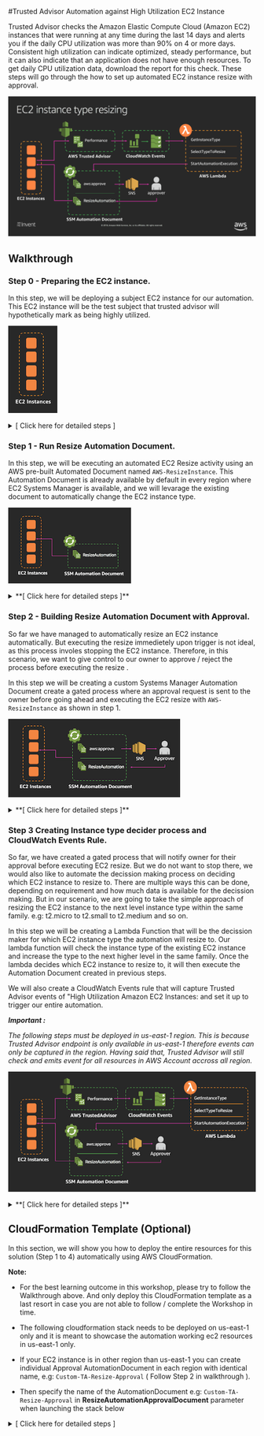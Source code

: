 
#Trusted Advisor Automation against High Utilization EC2 Instance

Trusted Advisor checks the Amazon Elastic Compute Cloud (Amazon EC2) instances that were running at any time during the last 14 days and alerts you if the daily CPU utilization was more than 90% on 4 or more days. Consistent high utilization can indicate optimized, steady performance, but it can also indicate that an application does not have enough resources. To get daily CPU utilization data, download the report for this check. These steps will go through the how to set up automated EC2 instance resize with approval. 

![alt txt](images/diagram.png)



## Walkthrough

### Step 0 - Preparing the EC2 instance.

In this step, we will be deploying a subject EC2 instance for our automation. This EC2 instance will be the test subject that trusted advisor will hypothetically mark as being highly utilized.

![alt txt](images/step0-diag-build.png)

<details>
<summary>[ Click here for detailed steps ]</summary><p>

1. From AWS console, take **note of the region you are launching your resource.**
2. Click on **Launch Instance**.
3. Click **Select** on any AMI ( for the purpose of this workshop whichever AMI you select does not matter, as long as the instance can successfully start ).
4. Select `t2.nano` EC2 instance ( Let's be frugal ) then click **Review and Launch**.
5. Click on **Edit Tags**.
6. Click **Add Tag** and place `Name` under Key and type in `ta-test-instance` as the Value.
5. Click **Review and Launch** once again.
6. Click **Launch**. 
7. Select `Proceed without a key pair` and tick the "I acknowledge that I will not be able to connect to this instance unless I already know the password built into this AMI." 
8. Click **Launch Instances** 

More details on how to launch EC2 instance [Click Here](https://docs.aws.amazon.com/AWSEC2/latest/UserGuide/launching-instance.html "Create EC2 Instance")

</p></details>

### Step 1 - Run Resize Automation Document.

In this step, we will be executing an automated EC2 Resize activity using an AWS pre-built Automated Document named `AWS-ResizeInstance`. This Automation Document is already available by default in every region where EC2 Systems Manager is available, and we will levarage the existing document to automatically change the EC2 instance type. 

![alt txt](images/step1-diag-build.png)

<details>
<summary>**[ Click here for detailed steps ]**</summary><p>

1. From AWS console make sure to select the same region as the launched EC2 instance in step 0.
2. Then Click on **Services** and type in `Systems Manager` in the search bar, then click on the result.
	![alt txt](images/step1.png)

3. Click on **Automation** on the left menu.
3. Click on **Execute automation**.
4. Search for `AWS-ResizeInstance`using the search bar.
5. Select `AWS-ResizeInstance` then click **Next**
6. Under Input parameters enter the Instance Id of the launched EC2 instance in step 0 on `Instance Id` field e.g: i-2daaf3fafads3
7. Enter the Instance type that you would like this instance to resize to under `Instance type` field e.g: `t2.micro`
8. Click on **Execute automation**. 
	![alt txt](images/step5.png)
	
9. Watch the automation progressing and notice all the steps Systems Manager has taken for you.
	![alt txt](images/step6.png)

7. Then watch the EC2 instance being stopped, resized, then start again, without human intervention.
	![alt txt](images/step7.png)

</p></details>


### Step 2 - Building Resize Automation Document with Approval.

So far we have managed to automatically resize an EC2 instance automatically. But executing the resize immedietely upon trigger is not ideal, as this process involes stopping the EC2 instance. Therefore, in this scenario, we want to give control to our owner to approve / reject the process before executing the resize .

In this step we will be creating a custom Systems Manager Automation Document create a gated process where an approval request is sent to the owner before going ahead and executing the EC2 resize with `AWS-ResizeInstance` as shown in step 1.

![alt txt](images/step2-diag-build.png)

<details>
<summary>**[ Click here for detailed steps ]**</summary><p>

_**Note :**_
*In this step we will be creating an SNS topic to allow Automation Document to send the approval request. Please ensure to create the SNS Topic below in the same region where you deployed the Automation Document and your instance on step 0. Please also take note of the region name for the remaining of the workshop.*

**Setting up the SNS Topic**

1. From AWS console make sure to select the same region as the launched EC2 instance in step 0.
2. Click **Services** and type `SNS` then click on the result.
3. From here click on **Create Topic**.
4. Type in `ta-resize-approval-topic` as Topic Name and `taresize` as Display Name.
5. Click **Create Topic** ( Note the SNS topic ARN, we will need this later ) e.g: arn:aws:sns:ap-southeast-2:0227823432442:ta-resize-approval-topic
6. Click on **Create subscription**, select Email for protocol and type in your email addess on endpoint.
5. Click **Create subscription**.
6. You should receive an email from SNS service to the email address specified.
7. Click on the **Confirm Subscription** in the email body.
8. From this point onwards any notification that is published to this topic, you will receive the notification in your email.

**Creating the Custom Automation Document**

1. From AWS console make sure to select the same region as the launched EC2 instance in step 0.
2. Then Click on **Services** and type in `Systems Manager` in the search bar, then click on the result.
	![alt txt](images/step1.png)
3. Click on **Documents** on the left menu.
3. Click on **Create Document**.
4. Type `Custom-ResizeInstanceApproval` in the Name field.
5. Select `Automation document` in the Document Type.
4. Copy paste below sample below into the Content field.
5. Replace the `<enter your SNS topic ARN here>` in the json text with the SNS topic ARN you took above.
6. Replace the `<enter the approver IAM user ARN>` with the ARN of your current IAM user.

	To obtain the current user IAM please follow these steps:
	
	* 	From AWS Console Click on **Services** and type in `IAM` in the search bar, then click on the result.
	*  Click on **Users** on the left menu.
	*  Locate your username and click on **your username**.
	*  Note the User ARN in the User ARN field under Summary sectio.

7. Click **create document**

**Custom-ResizeInstanceApproval sample.**

```
{
  "description": "Resize Instance with Approval",
  "assumeRole": "{{ AutomationAssumeRole }}",
  "schemaVersion": "0.3",
  "parameters": {
    "AutomationAssumeRole": {
      "default": "", 
      "description": "(Optional) The ARN of the role that allows Automation to perform the actions on your behalf.",
      "type": "String"
    },
    "InstanceId": {
      "description": "(Required) EC2 Instance to restart",
      "type": "String"
    },
    "InstanceType": {
      "description": "(Required) EC2 Instance Type",
      "type": "String"
    }
  },
  "mainSteps": [
    {
      "inputs": {
        "Message": "You have an Instance Resize approval request.",
        "NotificationArn": "<enter your SNS topic ARN here>",
        "MinRequiredApprovals": 1,
        "Approvers": [
          "<enter the approver IAM user ARN>"
        ]
      },
      "name": "Approve",
      "action": "aws:approve",
      "onFailure": "Abort"
    },
    {
      "maxAttempts": 10,
      "inputs": {
        "RuntimeParameters": {
          "InstanceId": "{{ InstanceId }}",
          "InstanceType": "{{ InstanceType }}"
        },
        "DocumentName": "AWS-ResizeInstance"
      },
      "name": "Resize",
      "action": "aws:executeAutomation",
      "timeoutSeconds": 600,
      "onFailure": "Abort"
    }
  ]
}
```
**Execute the Custom Automation Document** 

1. From AWS console make sure to select the same region as the launched EC2 instance in step 0.
2. From AWS console, click on Services and type in Systems Manager in the search bar and press enter. 
	![alt txt](images/step1.png)

4. Click on **Automation** on the left menu.
5. Click on **Execute automation**.
6. In the search bar, search for the name of the Automation Document you created in this step `Custom-ResizeInstanceApproval`
7. Select on the document then click **Next** 
8. Under Input parameters enter the Instance Id of the launched EC2 instance in step 0 on `Instance Id` field e.g: i-2daaf3fafads3
9. Enter the Instance type that you would like this instance to resize to under `Instance type` field e.g: `t2.xlarge`
10. Click on **Execute**. 
	![alt txt](images/step5.png)

11. Notice the number of steps in this document.
12. Once the first step status is "waiting", you should receive an email from SNS notification asking for owner approval. 
13. Click on the **approve url** on the body of the email.
14. Select `Approve`, and click **Submit**
	![alt txt](images/step6a.png)

15. Watch EC2 instance being resized from the normal EC2 console. 
	
</p></details>

### Step 3 Creating Instance type decider process and CloudWatch Events Rule.

So far, we have created a gated process that will notify owner for their approval before executing EC2 resize. But we do not want to stop there, we would also like to automate the decission making process on deciding which EC2 instance to resize to. There are multiple ways this can be done, depending on requirement and how much data is available for the decission making. But in our scenario, we are going to take the simple approach of resizing the EC2 instance to the next level instance type within the same family. e.g: t2.micro to t2.small to t2.medium and so on. 

In this step we will be creating a Lambda Function that will be the decission maker for which EC2 instance type the automation will resize to. Our lambda function will check the instance type of the existing EC2 instance and increase the type to the next higher level in the same family. Once the lambda decides which EC2 instance to resize to, it will then execute the Automation Document created in previous steps.

We will also create a CloudWatch Events rule that will capture Trusted Advisor events of "High Utilization Amazon EC2 Instances: and set it up to trigger our entire automation.

_**Important :**_

*The following steps must be deployed in us-east-1 region. This is because Trusted Advisor endpoint is only available in us-east-1 therefore events can only be captured in the region. Having said that, Trusted Advisor will still check and emits event for all resources in AWS Account accross all region.*

![alt txt](images/step4-diag-build.png)

<details>
<summary>**[ Click here for detailed steps ]**</summary><p>

1. From AWS console make sure to select the us-east-1 region.
2. From AWS console, click on Services and type in Lambda in the search bar and press enter. 
	![alt txt](images/step8.png)
2. Click on **Create Function** 
3. Type in your function **Name** as `ta-resize-lambda`.
4. Set Runtime to **Python3.6**
5. Select Create custom role, click on **Edit**.
6. Choose Create a new IAM Role, and type in the role name.
7. Copy and paste below IAM Role and click **Allow**

	```
	{
	    "Version": "2012-10-17",
	    "Statement": [
	        {
	            "Effect": "Allow",
	            "Action": [
	                "logs:CreateLogStream",
	                "logs:CreateLogGroup",
	                "logs:PutLogEvents"
	            ],
	            "Resource": [
	                "arn:aws:logs:*:*:*"
	            ]
	        },
	        {
	            "Effect": "Allow",
	            "Action": [
	                "sns:Publish"
	            ],
	            "Resource": [
	                "*"
	            ]
	        },
	        {
	            "Effect": "Allow",
	            "Action": [
	                "iam:PassRole",
	                "iam:CreateRole",
	                "iam:DeleteRolePolicy",
	                "iam:PutRolePolicy",
	                "iam:GetRole",
	                "iam:DeleteRole"
	            ],
	            "Resource": [
	                "*"
	            ]
	        },
	        {
	            "Effect": "Allow",
	            "Action": [
	                "ssm:StartAutomationExecution",
	                "ssm:StopAutomationExecution",
	                "ssm:GetAutomationExecution"
	            ],
	            "Resource": [
	                "*"
	            ]
	        },
	        {
	            "Effect": "Allow",
	            "Action": [
	                "ec2:DescribeInstances",
	                "ec2:DescribeInstanceStatus",
	                "ec2:StartInstances",
	                "ec2:ModifyInstanceAttribute",
	                "ec2:StopInstances"
	            ],
	            "Resource": "*"
	        },
	        {
	            "Effect": "Allow",
	            "Action": [
	                "lambda:CreateFunction",
	                "lambda:InvokeFunction",
	                "lambda:AddPermission",
	                "lambda:DeleteFunction",
	                "lambda:GetFunction"
	            ],
	            "Resource": "*"
	        },
	        {
	            "Effect": "Allow",
	            "Action": [
	                "cloudformation:CreateStack",
	                "cloudformation:DeleteStack",
	                "cloudformation:DescribeStacks"
	            ],
	            "Resource": "*"
	        }
	    ]
	}
	```

7. Copy Paste below Lambda Function Code.
	![alt txt](images/step9.png)
	
	```
	import json
	import boto3
	import os
	
	## EC2 Instance Table to decide which instance type to resize
	i_list = {
	  "t2":["nano","micro","small","medium","large","xlarge","2xlarge"],
	  "t3":["nano","micro","small","medium","large","xlarge","2xlarge"],
	  "m5d":["large","xlarge","2xlarge","4xlarge","12xlarge","24xlarge"],
	  "m5":["large","xlarge","2xlarge","4xlarge","12xlarge","24xlarge"],
	  "m4":["large","xlarge","2xlarge","4xlarge","10xlarge","16xlarge"],
	  "c5d":["large","xlarge","2xlarge","4xlarge","9xlarge","18xlarge"],
	  "c5":["large","xlarge","2xlarge","4xlarge","9xlarge","18xlarge"],
	  "c4":["large","xlarge","2xlarge","4xlarge","8xlarge"],
	  "f1":["2xlarge","16xlarge"],
	  "g3":["4xlarge","8xlarge","16xlarge"],
	  "g2":["2xlarge","8xlarge"],
	  "p2":["xlarge","8xlarge","16xlarge"],
	  "p3":["2xlarge","8xlarge","16xlarge"],
	  "r5d":["large","xlarge","2xlarge","4xlarge","12xlarge","24xlarge"],
	  "r5":["large","xlarge","2xlarge","4xlarge","12xlarge","24xlarge"],
	  "r4":["large","xlarge","2xlarge","4xlarge","8xlarge","16xlarge"],
	  "x1":["16xlarge","32xlarge"],
	  "x1e":["xlarge","2xlarge","4xlarge","8xlarge","16xlarge","32xlarge"],
	  "z1d":["large","xlarge","2xlarge","3xlarge","6xlarge","12xlarge"],
	  "d2":["xlarge","2xlarge","4xlarge","8xlarge"],
	  "i2":["xlarge","2xlarge","4xlarge","8xlarge"],
	  "h1":["2xlarge","4xlarge","8xlarge","16xlarge"],
	  "i3":["large","xlarge","2xlarge","4xlarge","8xlarge","16xlarge"]
	}
	
	## Function to decide new EC2 instance type
	## This function will choose a higher instance type in the same family 
	def getResize(IType):
	    I = IType.split(".")
	    Idx = i_list[I[0]].index(I[1])
	    leng = len(i_list[I[0]]) - 1
	    
	    if Idx < leng:
	        NIdx = Idx + 1
	        RType = I[0] + "." + i_list[I[0]][NIdx]
	    else:
	        RType = "none"
	    return(RType)
	
	## Function to find instance type from instance id.
	def getIType(IID,ec2):
	    resp = ec2.describe_instances(InstanceIds=[IID])
	    RType = resp['Reservations'][0]['Instances'][0]['InstanceType']
	    return(RType)
	
	## Lambda Handler Function
	def lambda_handler(event, context):
	    print(json.dumps(event))
	    RARN = event['detail']['resource_id'].split(':')
	    REGION = RARN[3]
	    
	    ssm = boto3.client('ssm', region_name=REGION)
	    ec2 = boto3.client('ec2', region_name=REGION)
	   
		 # Find Instance ID, check the type and decise which is the next instance type.
	    IID = event['detail']['check-item-detail']['Instance ID']
	    IType = getIType(IID,ec2)
	    RType = getResize(IType)
	    
	    # Execute Automation Document of ResizeAutoDocument Environment variable.
	    # xecute Automation Document
	    if RType != "none":
	        x = ssm.start_automation_execution(
	                DocumentName = os.environ['ResizeAutoDocument'],
	                Parameters= { 
	                    'InstanceId': [IID], 
	                    'InstanceType': [RType]
	                  }
	              )
	        print(json.dumps(x))
	        print("Executing Resize")
	    else:
	        print("No Higher Instance Found, Please Review other Instance Family")
	    return(event)
	```

8. Under Environment Variable, create environment variables with key called **ResizeAutoDocument** and the name of the Automation Document created in step 2 `Custom-ResizeInstanceApproval` as the value.
	![alt txt](images/step12.png)

9. Set the function timeout to 30 seconds or more.
10. Click **Save** 

**Creating the CloudWatch Events Rule for Trusted Advisor**

1. From AWS console make sure to select the us-east-1 region.
2. From AWS console, click on Services and type in CloudWatch in the search bar and press enter. 
	![alt txt](images/step10.png)

3. Click on **Rules** under Events on the left side of the menu screen.
4. Click **CreateRule**
5. Click **Edit** on the Event Source section and paste below patten.

	```
	{
	  "detail-type": [
	    "Trusted Advisor Check Item Refresh Notification"
	  ],
	  "source": [
	    "aws.trustedadvisor"
	  ],
	  "detail": {
	    "check-name": [
	      "High Utilization Amazon EC2 Instances"
	    ],
	    "status": [
	      "WARN"
	    ]
	  }
	}
	```

6. Click **Add target** 
7. Select Function you created above `ta-resize-lambda`.
9. Click **Configure Details** 
10. Enter `ta-highec2util-events` in the Name field.
11. Click **Create Rule**

From this point our Lambda and CloudWatch events are ready to recieve events from Trusted Advisor and kick off the EC2 Resize process. But now, lets test it.


**Testing your Automation using Lambda Function Test event** 

1. From AWS console make sure to select the us-east-1 region.
2. From AWS console, click on Services and type in Lambda in the search bar and press enter. 
	![alt txt](images/step8.png)
3. Using the search bar locate the Lambda function you created in this step `ta-resize-lambda`.
4. Click on the **functon name**.
3. Click on **Select a test event** then **Configure test events**
4. Select Create new test event.
5. Under Event name field enter `tahighec2utiltestevent`.
6. In the body of the event, copy and paste below content and replace `< instance id >` with instance id in step 0 
5. Replace `< instance region >` with the region where the instance id is deployed in step 0

**Lambda Function test event**

	```
	{
	  "detail": {
	    "check-item-detail": {
	      "Instance ID": "<instance id>"
	    },
		"resource_id":"arn:aws:ec2:<instance region>:23214342432:instance/<instance id>"
	  }
	}
	```

13. Click **Create**.
14. ensute the event you created is selected, then click **Test**
15. This should now trigger the AutomationDocument execution.
16. Go to Systems Manager Console in the region where the EC2 instance is provisioned. 
	![alt txt](images/step1.png)

17. Click on **Automation** on the left menu.
18. You should be able to see the Automation execution progress ( Look for the one with waiting status ).
19. Wait for an email from SNS notification asking for your approval, click on the approve url and select approve, and proceed with approving the request.
20. Watch EC2 instance being resized from the normal EC2 console. 
	![alt txt](images/step7.png)

For visibility here is an example of the event being triggered by TA High Utilization Check.
	
	```
	{  
	   "version":"0",
	   "id":"4d04a964-88a6-7093-74c8-9af26598ca3e",
	   "detail-type":"Trusted Advisor Check Item Refresh Notification",
	   "source":"aws.trustedadvisor",
	   "account":"000000000000",
	   "time":"2018-11-20T01:01:49Z",
	   "region":"us-east-1",
	   "resources":[  
	
	   ],
	   "detail":{  
	      "check-name":"High Utilization Amazon EC2 Instances",
	      "check-item-detail":{  
	         "Day 1":"98.8%",
	         "Day 2":"98.8%",
	         "Day 3":"98.8%",
	         "Region/AZ":"us-west-2c",
	         "14-Day Average CPU Utilization":"98.8%",
	         "Day 14":"98.8%",
	         "Day 13":"98.8%",
	         "Day 12":"98.8%",
	         "Day 11":"98.8%",
	         "Day 10":"98.8%",
	         "Instance Type":"m3.medium",
	         "Instance ID":"i-b6218518",
	         "Day 8":"98.8%",
	         "Instance Name":"Overutilized4",
	         "Day 9":"98.8%",
	         "Number of Days over 90% CPU Utilization":"14",
	         "Day 4":"98.8%",
	         "Day 5":"98.8%",
	         "Day 6":"98.8%",
	         "Day 7":"98.8%"
	      },
	      "status":"WARN",
	      "resource_id":"arn:aws:ec2:us-west-2:753667216438:instance/i-b6218518",
	      "uuid":"e03b12af-004c-412b-9a76-c7d77a907c6d"
	   }
	}
	
	```
	
**Testing Automation using Trusted Advisor Mock Event (Optional)** 

Trusted Advisor won't trigger the event until a real EC2 instance has been detected on high util over 14 days, therefore for the purpose of testing end to end solution of this automation you can you can trigger cloudwatch custom event 

To do that you will need to create another CloudWatch events rule with below pattern. Note that the only difference between this rule and the one configured previously is the source. 

For security and integrity purposes, access to put custom event as `aws.trustedadvisor` source is not allowed, therefore in below rule we are using `awsmock.trustedadvisor` instead.

1. From AWS console, click on Services and type in CloudWatch in the search bar and press enter. 
	![alt txt](images/step10.png)

2. Click on **Rules** under Events on the left side of the menu screen.
3. Click **CreateRule**
4. Click **Edit** on the event source pattern and paste below.


	```
	{
	  "detail-type": [
	    "Trusted Advisor Check Item Refresh Notification"
	  ],
	  "source": [
	    "awsmock.trustedadvisor"
	  ],
	  "detail": {
	    "check-name": [
	      "High Utilization Amazon EC2 Instances"
	    ],
	    "status": [
	      "WARN"
	    ]
	  }
	}
	```

5. Click **Add target** 
6. Select Function you created on step 3.
7. Keep everything else default.
8. Click **Configure Details** 
9. Create a text file and name it **mockpayload.json**
10. Copy and paste below content and replace `< instance id >` with instance id in step 0 
11. Replace `< instance region >` with the region where the instance id is deployed in step 0

	```
	[
	  {
	    "DetailType": "Trusted Advisor Check Item Refresh Notification",
	    "Source": "awsmock.trustedadvisor",
	    "Time": "2017-02-07T00:55:52Z",
	    "Resources": [],
	    "Detail": "{\"check-name\":\"High Utilization Amazon EC2 Instances\",\"check-item-detail\":{\"Instance ID\":\"< instance id >\"},\"status\":\"WARN\",\"resource_id\":\"arn:aws:ec2:< instance region >:23232324324:instance/< instance id >\"}"
	  }
	]
	
	```
*This custom event payload will represent the Trusted Advisor event for this scenario.*

Once you've configured the above rule, and created the **mockpayload.json** file you can trigger the automation by putting a a custom CloudWatch event with below command.
This step will require you to have AWS CLI installed in your laptop. 
Click Here for instructions on how to install and configure AWS CLI, if you do not have them installed.

`aws events put-events --entries file://mockpayload.json`


	
</p></details>


## CloudFormation Template (Optional)

In this section, we will show you how to deploy the entire resources for this solution (Step 1 to 4) automatically using AWS CloudFormation.

**Note:**

* For the best learning outcome in this workshop, please try to follow the Walkthrough above. And only deploy this CloudFormation template as a last resort in case you are not able to follow / complete the Workshop in time.

* The following cloudformation stack needs to be deployed on us-east-1 only and it is meant to showcase the automation working ec2 resources in us-east-1 only. 

* If your EC2 instance is in other region than us-east-1 you can create individual Approval AutomationDocument in each region with identical name, e.g: `Custom-TA-Resize-Approval` ( Follow Step 2 in walkthrough ). 

* Then specify the name of the AutomationDocument e.g: `Custom-TA-Resize-Approval` in **ResizeAutomationApprovalDocument** parameter when launching the stack below 

<details>
<summary>[ Click here for detailed steps ]</summary><p>

1. Deploy CloudFormation stack using template `ta-automation-highutil-ec2.yml` in us-east-1 region. 
2. Refer here for instructions on how to deploy Stack [Create Stack](https://docs.aws.amazon.com/AWSCloudFormation/latest/UserGuide/cfn-console-create-stack.html "Create Stack").
3. If you are automating instance outside **us-east-1** read the note above and fill in the AutomationDocument name you created in **ResizeAutomationApprovalDocument** parameter. If you leave them blank the automation will only works on **us-east-1**

</p></details>
